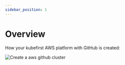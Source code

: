 ```yaml
---
sidebar_position: 1
---
```


# Overview

How your kubefirst AWS platform with GitHub is created:

![Create a aws github cluster](/img/kubefirst-cluster-create-aws-github.png)
